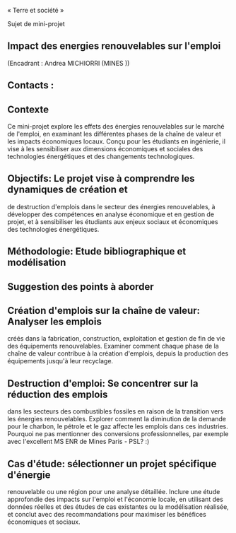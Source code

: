 « Terre et société »

Sujet de mini-projet

## Impact des energies renouvelables sur l\'emploi

(Encadrant : Andrea MICHIORRI (MINES ))

## Contacts :

## Contexte

Ce mini-projet explore les effets des énergies renouvelables sur le
marché de l\'emploi, en examinant les différentes phases de la chaîne de
valeur et les impacts économiques locaux. Conçu pour les étudiants en
ingénierie, il vise à les sensibiliser aux dimensions économiques et
sociales des technologies énergétiques et des changements
technologiques.

## Objectifs: Le projet vise à comprendre les dynamiques de création et
de destruction d\'emplois dans le secteur des énergies renouvelables, à
développer des compétences en analyse économique et en gestion de
projet, et à sensibiliser les étudiants aux enjeux sociaux et
économiques des technologies énergétiques.

## Méthodologie: Etude bibliographique et modélisation

## Suggestion des points à aborder

## Création d\'emplois sur la chaîne de valeur: Analyser les emplois
créés dans la fabrication, construction, exploitation et gestion de fin
de vie des équipements renouvelables. Examiner comment chaque phase de
la chaîne de valeur contribue à la création d\'emplois, depuis la
production des équipements jusqu\'à leur recyclage.

## Destruction d\'emploi: Se concentrer sur la réduction des emplois
dans les secteurs des combustibles fossiles en raison de la transition
vers les énergies renouvelables. Explorer comment la diminution de la
demande pour le charbon, le pétrole et le gaz affecte les emplois dans
ces industries. Pourquoi ne pas mentionner des conversions
professionnelles, par exemple avec l'excellent MS ENR de Mines Paris -
PSL? :)

## Cas d\'étude: sélectionner un projet spécifique d\'énergie
renouvelable ou une région pour une analyse détaillée. Inclure une étude
approfondie des impacts sur l\'emploi et l\'économie locale, en
utilisant des données réelles et des études de cas existantes ou la
modélisation réalisée, et conclut avec des recommandations pour
maximiser les bénéfices économiques et sociaux.
